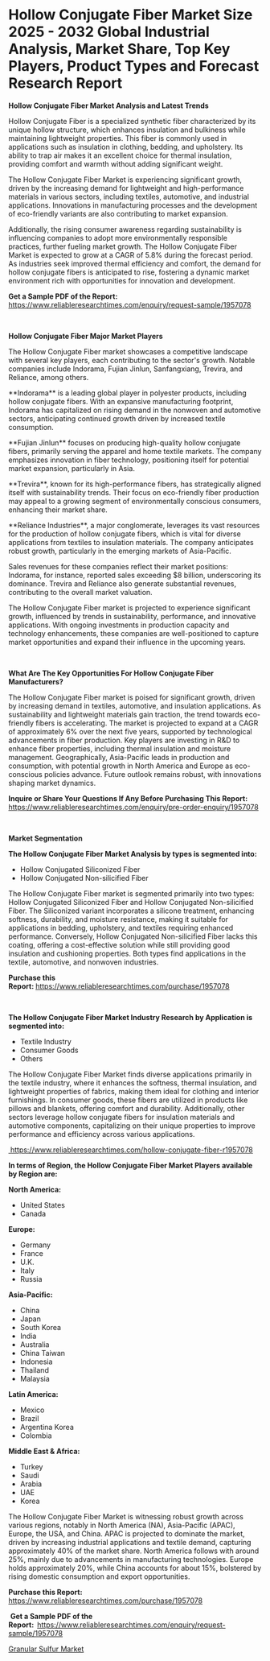 <p><h1>Hollow Conjugate Fiber Market Size 2025 - 2032 Global Industrial Analysis, Market Share, Top Key Players, Product Types and Forecast Research Report</h1></p><p><strong>Hollow Conjugate Fiber Market Analysis and Latest Trends</strong></p>
<p><p>Hollow Conjugate Fiber is a specialized synthetic fiber characterized by its unique hollow structure, which enhances insulation and bulkiness while maintaining lightweight properties. This fiber is commonly used in applications such as insulation in clothing, bedding, and upholstery. Its ability to trap air makes it an excellent choice for thermal insulation, providing comfort and warmth without adding significant weight.</p><p>The Hollow Conjugate Fiber Market is experiencing significant growth, driven by the increasing demand for lightweight and high-performance materials in various sectors, including textiles, automotive, and industrial applications. Innovations in manufacturing processes and the development of eco-friendly variants are also contributing to market expansion. </p><p>Additionally, the rising consumer awareness regarding sustainability is influencing companies to adopt more environmentally responsible practices, further fueling market growth. The Hollow Conjugate Fiber Market is expected to grow at a CAGR of 5.8% during the forecast period. As industries seek improved thermal efficiency and comfort, the demand for hollow conjugate fibers is anticipated to rise, fostering a dynamic market environment rich with opportunities for innovation and development.</p></p>
<p><strong>Get a Sample PDF of the Report:&nbsp;</strong> <a href="https://www.reliableresearchtimes.com/enquiry/request-sample/1957078?utm_campaign=3542&utm_medium=2&utm_source=Github&utm_content=ia&utm_term=01042025&utm_id=hollow-conjugate-fiber">https://www.reliableresearchtimes.com/enquiry/request-sample/1957078</a></p>
<p>&nbsp;</p>
<p><strong>Hollow Conjugate Fiber Major Market Players</strong></p>
<p><p>The Hollow Conjugate Fiber market showcases a competitive landscape with several key players, each contributing to the sector's growth. Notable companies include Indorama, Fujian Jinlun, Sanfangxiang, Trevira, and Reliance, among others.</p><p>**Indorama** is a leading global player in polyester products, including hollow conjugate fibers. With an expansive manufacturing footprint, Indorama has capitalized on rising demand in the nonwoven and automotive sectors, anticipating continued growth driven by increased textile consumption.</p><p>**Fujian Jinlun** focuses on producing high-quality hollow conjugate fibers, primarily serving the apparel and home textile markets. The company emphasizes innovation in fiber technology, positioning itself for potential market expansion, particularly in Asia.</p><p>**Trevira**, known for its high-performance fibers, has strategically aligned itself with sustainability trends. Their focus on eco-friendly fiber production may appeal to a growing segment of environmentally conscious consumers, enhancing their market share.</p><p>**Reliance Industries**, a major conglomerate, leverages its vast resources for the production of hollow conjugate fibers, which is vital for diverse applications from textiles to insulation materials. The company anticipates robust growth, particularly in the emerging markets of Asia-Pacific.</p><p>Sales revenues for these companies reflect their market positions: Indorama, for instance, reported sales exceeding $8 billion, underscoring its dominance. Trevira and Reliance also generate substantial revenues, contributing to the overall market valuation.</p><p>The Hollow Conjugate Fiber market is projected to experience significant growth, influenced by trends in sustainability, performance, and innovative applications. With ongoing investments in production capacity and technology enhancements, these companies are well-positioned to capture market opportunities and expand their influence in the upcoming years.</p></p>
<p>&nbsp;</p>
<p><strong>What Are The Key Opportunities For Hollow Conjugate Fiber Manufacturers?</strong></p>
<p><p>The Hollow Conjugate Fiber market is poised for significant growth, driven by increasing demand in textiles, automotive, and insulation applications. As sustainability and lightweight materials gain traction, the trend towards eco-friendly fibers is accelerating. The market is projected to expand at a CAGR of approximately 6% over the next five years, supported by technological advancements in fiber production. Key players are investing in R&D to enhance fiber properties, including thermal insulation and moisture management. Geographically, Asia-Pacific leads in production and consumption, with potential growth in North America and Europe as eco-conscious policies advance. Future outlook remains robust, with innovations shaping market dynamics.</p></p>
<p><strong>Inquire or Share Your Questions If Any Before Purchasing This Report:</strong> <a href="https://www.reliableresearchtimes.com/enquiry/pre-order-enquiry/1957078?utm_campaign=3542&utm_medium=2&utm_source=Github&utm_content=ia&utm_term=01042025&utm_id=hollow-conjugate-fiber">https://www.reliableresearchtimes.com/enquiry/pre-order-enquiry/1957078</a></p>
<p>&nbsp;</p>
<p><strong>Market Segmentation</strong></p>
<p><strong>The Hollow Conjugate Fiber Market Analysis by types is segmented into:</strong></p>
<p><ul><li>Hollow Conjugated Siliconized Fiber</li><li>Hollow Conjugated Non-silicified Fiber</li></ul></p>
<p><p>The Hollow Conjugate Fiber market is segmented primarily into two types: Hollow Conjugated Siliconized Fiber and Hollow Conjugated Non-silicified Fiber. The Siliconized variant incorporates a silicone treatment, enhancing softness, durability, and moisture resistance, making it suitable for applications in bedding, upholstery, and textiles requiring enhanced performance. Conversely, Hollow Conjugated Non-silicified Fiber lacks this coating, offering a cost-effective solution while still providing good insulation and cushioning properties. Both types find applications in the textile, automotive, and nonwoven industries.</p></p>
<p><strong>Purchase this Report:&nbsp;</strong><a href="https://www.reliableresearchtimes.com/purchase/1957078?utm_campaign=3542&utm_medium=2&utm_source=Github&utm_content=ia&utm_term=01042025&utm_id=hollow-conjugate-fiber">https://www.reliableresearchtimes.com/purchase/1957078</a></p>
<p>&nbsp;</p>
<p><strong>The Hollow Conjugate Fiber Market Industry Research by Application is segmented into:</strong></p>
<p><ul><li>Textile Industry</li><li>Consumer Goods</li><li>Others</li></ul></p>
<p><p>The Hollow Conjugate Fiber Market finds diverse applications primarily in the textile industry, where it enhances the softness, thermal insulation, and lightweight properties of fabrics, making them ideal for clothing and interior furnishings. In consumer goods, these fibers are utilized in products like pillows and blankets, offering comfort and durability. Additionally, other sectors leverage hollow conjugate fibers for insulation materials and automotive components, capitalizing on their unique properties to improve performance and efficiency across various applications.</p></p>
<p><a href="https://www.reliableresearchtimes.com/hollow-conjugate-fiber-r1957078?utm_campaign=3542&utm_medium=2&utm_source=Github&utm_content=ia&utm_term=01042025&utm_id=hollow-conjugate-fiber">&nbsp;https://www.reliableresearchtimes.com/hollow-conjugate-fiber-r1957078</a></p>
<p><strong>In terms of Region, the Hollow Conjugate Fiber Market Players available by Region are:</strong></p>
<p>
    <p> <strong> North America: </strong>
        <ul>
            <li>United States</li>
            <li>Canada</li>
        </ul>
        </p> 
    <p> <strong> Europe: </strong>
        <ul>
            <li>Germany</li>
            <li>France</li>
            <li>U.K.</li>
            <li>Italy</li>
            <li>Russia</li>
        </ul>
        </p> 
    <p> <strong> Asia-Pacific: </strong>
        <ul>
            <li>China</li>
            <li>Japan</li>
            <li>South Korea</li>
            <li>India</li>
            <li>Australia</li>
            <li>China Taiwan</li>
            <li>Indonesia</li>
            <li>Thailand</li>
            <li>Malaysia</li>
        </ul>
        </p> 
    <p> <strong> Latin America: </strong>
        <ul>
            <li>Mexico</li>
            <li>Brazil</li>
            <li>Argentina Korea</li>
            <li>Colombia</li>
        </ul>
        </p> 
    <p> <strong> Middle East & Africa: </strong>
        <ul>
            <li>Turkey</li>
            <li>Saudi</li>
            <li>Arabia</li>
            <li>UAE</li>
            <li>Korea</li>
        </ul>
    </p>
    </p>
<p><p>The Hollow Conjugate Fiber Market is witnessing robust growth across various regions, notably in North America (NA), Asia-Pacific (APAC), Europe, the USA, and China. APAC is projected to dominate the market, driven by increasing industrial applications and textile demand, capturing approximately 40% of the market share. North America follows with around 25%, mainly due to advancements in manufacturing technologies. Europe holds approximately 20%, while China accounts for about 15%, bolstered by rising domestic consumption and export opportunities.</p></p>
<p><strong>Purchase this Report: </strong><a href="https://www.reliableresearchtimes.com/purchase/1957078?utm_campaign=3542&utm_medium=2&utm_source=Github&utm_content=ia&utm_term=01042025&utm_id=hollow-conjugate-fiber">https://www.reliableresearchtimes.com/purchase/1957078</a></p>
<p>&nbsp;<strong>Get a Sample PDF of the Report:&nbsp;&nbsp;</strong><a href="https://www.reliableresearchtimes.com/enquiry/request-sample/1957078?utm_campaign=3542&utm_medium=2&utm_source=Github&utm_content=ia&utm_term=01042025&utm_id=hollow-conjugate-fiber">https://www.reliableresearchtimes.com/enquiry/request-sample/1957078</a></p>
<p><strong></strong></p>
<p><p><a href="https://github.com/lemiranajd/Market-Research-Report-List-1/blob/main/granular-sulfur-market.md?utm_campaign=3542&utm_medium=2&utm_source=Github&utm_content=ia&utm_term=01042025&utm_id=hollow-conjugate-fiber">Granular Sulfur Market</a></p></p>